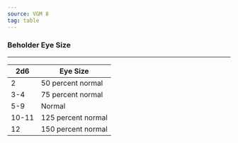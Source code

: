 ```yaml
---
source: VGM 8
tag: table
---
```


### Beholder Eye Size
---
|2d6|Eye Size|
|----|------------|
|2|50 percent normal|
|3-4|75 percent normal|
|5-9|Normal|
|10-11|125 percent normal|
|12|150 percent normal|
